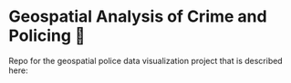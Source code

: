 # Geospatial Analysis of Crime and Policing 👮
Repo for the geospatial police data visualization project that is described here:  
